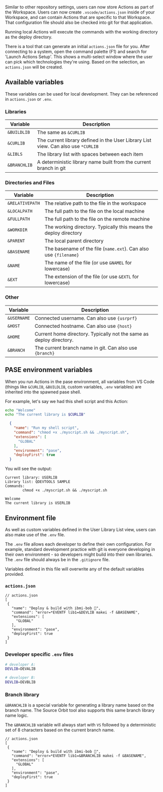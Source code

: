 Similar to other repository settings, users can now store Actions as part of the Workspace. Users can now create `.vscode/actions.json` inside of your Workspace, and can contain Actions that are specific to that Workspace. That configuration file should also be checked into git for that application.

Running local Actions will execute the commands with the working directory as the deploy directory.

There is a tool that can generate an initial `actions.json` file for you. After connecting to a system, open the command palette (F1) and search for 'Launch Actions Setup'. This shows a multi-select window where the user can pick which technologies they're using. Based on the selection, an `actions.json` will be created.

## Available variables

These variables can be used for local development. They can be referenced in `actions.json` or `.env`.

### Libraries

| Variable        | Description                                                                       |
| --------------- | --------------------------------------------------------------------------------- |
| `&BUILDLIB`     | The same as `&CURLIB`                                                             |
| `&CURLIB`       | The current library defined in the User Library List view. Can also use `*CURLIB` |
| `&LIBLS`        | The library list with spaces between each item                                    |
| `&BRANCHLIB`    | A deterministic library name built from the current branch in git                 |

### Directories and Files

| Variable        | Description                                                                       |
| --------------- | --------------------------------------------------------------------------------- |
| `&RELATIVEPATH` | The relative path to the file in the workspace                                    |
| `&LOCALPATH`    | The full path to the file on the local machine                                    |
| `&FULLPATH`     | The full path to the file on the remote machine                                   |
| `&WORKDIR`      | The working directory. Typically this means the deploy directory                  |
| `&PARENT`       | The local parent directory                                                        |
| `&BASENAME`     | The basename of the file (`name.ext`). Can also use `{filename}`                  |
| `&NAME`         | The name of the file (or use `&NAMEL` for lowercase)                              |
| `&EXT`          | The extension of the file (or use `&EXTL` for lowercase)                          |

### Other

| Variable        | Description                                                                       |
| --------------- | --------------------------------------------------------------------------------- |
| `&USERNAME`     | Connected username. Can also use `{usrprf}`                                       |
| `&HOST`         | Connected hostname. Can also use `{host}`                                         |
| `&HOME`         | Current home directory. Typically not the same as deploy directory.               |
| `&BRANCH`       | The current branch name in git. Can also use `{branch}`                           |

## PASE environment variables

When you run Actions in the pase environment, all variables from VS Code (things like `&CURLIB`, `&BUILDLIB`, custom variables, `.env` variables) are inherited into the spawned pase shell.

<!-- panels:start -->

<!-- div:left-panel -->

For example, let's say we had this shell script and this Action:

```sh
echo "Welcome"
echo "The current library is $CURLIB"
```

```json
  {
    "name": "Run my shell script",
    "command": "chmod +x ./myscript.sh && ./myscript.sh",
    "extensions": [
      "GLOBAL"
    ],
    "environment": "pase",
    "deployFirst": true
  }
```

<!-- div:right-panel -->

You will see the output:

```
Current library: USERLIB
Library list: QDEVTOOLS SAMPLE
Commands:
		chmod +x ./myscript.sh && ./myscript.sh

Welcome
The current library is USERLIB
```

<!-- panels:end -->

## Environment file

As well as custom variables defined in the User Library List view, users can also make use of the `.env` file.

The `.env` file allows each developer to define their own configuration. For example, standard development practice with git is everyone developing in their own environment - so developers might build into their own libraries. The `.env` file should always be in the `.gitignore` file.

Variables defined in this file will overwrite any of the default variables provided.

<!-- panels:start -->

<!-- div:left-panel -->

### `actions.json`

```jsonc
// actions.json
[
 {
   "name": "Deploy & build with ibmi-bob 🔨",
   "command": "error=*EVENTF lib1=&DEVLIB makei -f &BASENAME",
   "extensions": [
     "GLOBAL"
   ],
   "environment": "pase",
   "deployFirst": true
 }
]
```

<!-- div:right-panel -->

### Developer specific `.env` files

```sh
# developer A:
DEVLIB=DEVALIB
```

```sh
# developer B:
DEVLIB=DEVBLIB
```

<!-- panels:end -->

### Branch library

`&BRANCHLIB` is a special variable for generating a library name based on the branch name. The Source Orbit tool also supports this same branch library name logic.

The `&BRANCHLIB` variable will always start with `VS` followed by a deterministic set of 8 characters based on the current branch name.

```jsonc
// actions.json
[
 {
   "name": "Deploy & build with ibmi-bob 🔨",
   "command": "error=*EVENTF lib1=&BRANCHLIB makei -f &BASENAME",
   "extensions": [
     "GLOBAL"
   ],
   "environment": "pase",
   "deployFirst": true
 }
]
```
